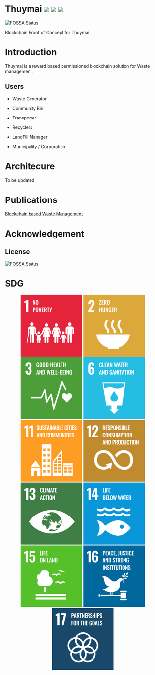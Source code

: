 # Thuymai ![](https://img.shields.io/badge/Project-Nam-ff69b4.svg) ![](https://img.shields.io/badge/Namchain-WIP-Blue.svg) ![](https://img.shields.io/badge/madeby-Ramaguru-blue.svg)
[![FOSSA Status](https://app.fossa.com/api/projects/git%2Bgithub.com%2FNamChain-Open-Initiative-Research-Lab%2FThuymai-PoC.svg?type=shield)](https://app.fossa.com/projects/git%2Bgithub.com%2FNamChain-Open-Initiative-Research-Lab%2FThuymai-PoC?ref=badge_shield)


Blockchain Proof of Concept for Thuymai.

# Introduction
Thuymai is a reward based permissioned blockchain solution for Waste management.

## Users
   - Waste Generator
      
   - Community Bin       
      
   - Transporter

   - Recyclers
   
   - LandFill Manager
   
   - Municipality / Corporation
  
# Architecure
To be updated

# Publications
[Blockchain based Waste Management](https://www.researchgate.net/publication/334162200_Blockchain_based_Waste_Management)

# Acknowledgement


## License
[![FOSSA Status](https://app.fossa.com/api/projects/git%2Bgithub.com%2FNamChain-Open-Initiative-Research-Lab%2FThuymai-PoC.svg?type=large)](https://app.fossa.com/projects/git%2Bgithub.com%2FNamChain-Open-Initiative-Research-Lab%2FThuymai-PoC?ref=badge_large)


# SDG 

<p align="center">
    <img src="https://github.com/ramagururadhakrishnan/UN-SDG/blob/main/Assets/G1.png" width="200"/>    
    <img src="https://github.com/ramagururadhakrishnan/UN-SDG/blob/main/Assets/G2.png" width="200"/> 
    <img src="https://github.com/ramagururadhakrishnan/UN-SDG/blob/main/Assets/G3.png" width="200"/> 
    <img src="https://github.com/ramagururadhakrishnan/UN-SDG/blob/main/Assets/G6.png" width="200"/> 
    <img src="https://github.com/ramagururadhakrishnan/UN-SDG/blob/main/Assets/G11.png" width="200"/> 
    <img src="https://github.com/ramagururadhakrishnan/UN-SDG/blob/main/Assets/G12.png" width="200"/> 
    <img src="https://github.com/ramagururadhakrishnan/UN-SDG/blob/main/Assets/G13.png" width="200"/> 
    <img src="https://github.com/ramagururadhakrishnan/UN-SDG/blob/main/Assets/G14.png" width="200"/> 
    <img src="https://github.com/ramagururadhakrishnan/UN-SDG/blob/main/Assets/G15.png" width="200"/> 
    <img src="https://github.com/ramagururadhakrishnan/UN-SDG/blob/main/Assets/G16.png" width="200"/> 
    <img src="https://github.com/ramagururadhakrishnan/UN-SDG/blob/main/Assets/G17.png" width="200"/> 
</p>   
